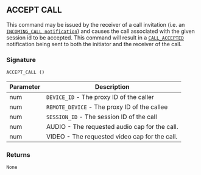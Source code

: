 ## ACCEPT CALL

This command may be issued by the receiver of a call invitation (i.e. an [`INCOMING_CALL notification`][1]) and causes the call associated with the given session id to be accepted. This command will result in a [`CALL_ACCEPTED`][2] notification being sent to both the initiator and the receiver of the call.


### Signature

`ACCEPT_CALL ()`


| Parameter | Description |
| --- | --- |
| num | `DEVICE_ID` - The proxy ID of the caller |
| num | `REMOTE_DEVICE` - The proxy ID of the callee |
| num|  `SESSION_ID` - The session ID of the call |
| num | AUDIO - The requested audio cap for the call. |
| num | VIDEO - The requested video cap for the call. |


### Returns

`None`

[1]:	https://snap-one.github.io/docs-driverworks-proxyprotocol/#incoming-call
[2]:	https://snap-one.github.io/docs-driverworks-proxyprotocol/#call-accepted